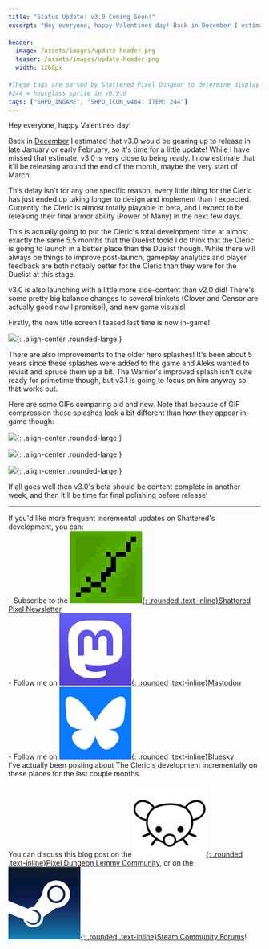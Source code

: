 ```yaml
---
title: "Status Update: v3.0 Coming Soon!"
excerpt: "Hey everyone, happy Valentines day! Back in December I estimated that v3.0 would be gearing up to release in late January or early February, so it's time for a little update! While I have missed that estimate, v3.0 is very close to being ready. I now estimate that it'll be releasing around the end of the month, maybe the very start of March."

header:
  image: /assets/images/update-header.png
  teaser: /assets/images/update-header.png
  width: 1260px

#These tags are parsed by Shattered Pixel Dungeon to determine display in its news feed
#244 = hourglass sprite in v0.9.0
tags: ["SHPD_INGAME", "SHPD_ICON_v464: ITEM: 244"]
---
```


Hey everyone, happy Valentines day!

Back in [December](/blog/coming-soon-to-shattered-the-cleric.html) I estimated that v3.0 would be gearing up to release in late January or early February, so it's time for a little update! While I have missed that estimate, v3.0 is very close to being ready. I now estimate that it'll be releasing around the end of the month, maybe the very start of March.

This delay isn't for any one specific reason, every little thing for the Cleric has just ended up taking longer to design and implement than I expected. Currently the Cleric is almost totally playable in beta, and I expect to be releasing their final armor ability (Power of Many) in the next few days.

This is actually going to put the Cleric's total development time at almost exactly the same 5.5 months that the Duelist took! I do think that the Cleric is going to launch in a better place than the Duelist though. While there will always be things to improve post-launch, gameplay analytics and player feedback are both notably better for the Cleric than they were for the Duelist at this stage.

v3.0 is also launching with a little more side-content than v2.0 did! There's some pretty big balance changes to several trinkets (Clover and Censor are actually good now I promise!), and new game visuals!

Firstly, the new title screen I teased last time is now in-game!

![](/assets/images/{{page.date|date:'%Y/%Y-%m-%d'}}/title.webp){: .align-center .rounded-large }

There are also improvements to the older hero splashes! It's been about 5 years since these splashes were added to the game and Aleks wanted to revisit and spruce them up a bit. The Warrior's improved splash isn't quite ready for primetime though, but v3.1 is going to focus on him anyway so that works out.

Here are some GIFs comparing old and new. Note that because of GIF compression these splashes look a bit different than how they appear in-game though:

![](/assets/images/{{page.date|date:'%Y/%Y-%m-%d'}}/mage.gif){: .align-center .rounded-large }

![](/assets/images/{{page.date|date:'%Y/%Y-%m-%d'}}/rogue.gif){: .align-center .rounded-large }

![](/assets/images/{{page.date|date:'%Y/%Y-%m-%d'}}/huntress.gif){: .align-center .rounded-large }

If all goes well then v3.0's beta should be content complete in another week, and then it'll be time for final polishing before release!

---

If you'd like more frequent incremental updates on Shattered's development, you can:<br>- Subscribe to the [![](/assets/images/icons/avatar.png){: .rounded .text-inline}Shattered Pixel Newsletter](/newsletter)<br>- Follow me on [![](/assets/images/icons/mastodon.png){: .rounded .text-inline}Mastodon](https://mastodon.gamedev.place/@ShatteredPixel)<br>- Follow me on [![](/assets/images/icons/bluesky.png){: .rounded .text-inline}Bluesky](https://bsky.app/profile/shatteredpixel.com)<br>I've actually been posting about The Cleric's development incrementally on these places for the last couple months.

You can discuss this blog post on the [![](/assets/images/icons/lemmy.png){: .rounded .text-inline}Pixel Dungeon Lemmy Community](https://lemmy.world/c/pixeldungeon), or on the [![](/assets/images/icons/steam.png){: .rounded .text-inline}Steam Community Forums](https://steamcommunity.com/app/1769170/)!
